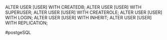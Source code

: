 ALTER USER [USER] WITH CREATEDB; 
ALTER USER [USER] WITH SUPERUSER;
ALTER USER [USER] WITH CREATEROLE; 
ALTER USER [USER] WITH LOGIN; 
ALTER USER [USER] WITH INHERIT; 
ALTER USER [USER] WITH REPLICATION;

#postgeSQL
